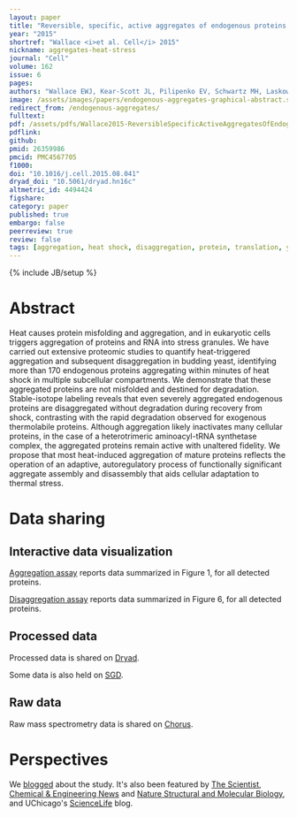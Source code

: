 ```yaml
---
layout: paper
title: "Reversible, specific, active aggregates of endogenous proteins assemble upon heat stress"
year: "2015"
shortref: "Wallace <i>et al. Cell</i> 2015"
nickname: aggregates-heat-stress
journal: "Cell"
volume: 162
issue: 6
pages: 
authors: "Wallace EWJ, Kear-Scott JL, Pilipenko EV, Schwartz MH, Laskowski PR, Rojek AE, Katanski CD, Riback JA, Dion MF, Franks AM, Airoldi EM, Pan T, Budnik BA, Drummond DA"
image: /assets/images/papers/endogenous-aggregates-graphical-abstract.svg
redirect_from: /endogenous-aggregates/
fulltext: 
pdf: /assets/pdfs/Wallace2015-ReversibleSpecificActiveAggregatesOfEndogenousProteinsAssembleUponHeatStress.pdf
pdflink: 
github: 
pmid: 26359986
pmcid: PMC4567705
f1000: 
doi: "10.1016/j.cell.2015.08.041"
dryad_doi: "10.5061/dryad.hn16c"
altmetric_id: 4494424
figshare: 
category: paper
published: true
embargo: false
peerreview: true
review: false
tags: [aggregation, heat shock, disaggregation, protein, translation, yeast]
---
```

{% include JB/setup %}

# Abstract 

Heat causes protein misfolding and aggregation, and in eukaryotic cells triggers aggregation of proteins and RNA into stress granules. We have carried out extensive proteomic studies to quantify heat-triggered aggregation and subsequent disaggregation in budding yeast, identifying more than 170 endogenous proteins aggregating within minutes of heat shock in multiple subcellular compartments.  We demonstrate that these aggregated proteins are not misfolded and destined for degradation.  Stable-isotope labeling reveals that even severely aggregated endogenous proteins are disaggregated without degradation during recovery from shock, contrasting with the rapid degradation observed for exogenous thermolabile proteins. Although aggregation likely inactivates many cellular proteins, in the case of a heterotrimeric aminoacyl-tRNA synthetase complex, the aggregated proteins remain active with unaltered fidelity. We propose that most heat-induced aggregation of mature proteins reflects the operation of an adaptive, autoregulatory process of functionally significant aggregate assembly and disassembly that aids cellular adaptation to thermal stress.

# Data sharing

## Interactive data visualization

[Aggregation assay][1] reports data summarized in Figure 1, for all detected proteins.

[Disaggregation assay][2] reports data summarized in Figure 6, for all detected proteins.

## Processed data

Processed data is shared on [Dryad](http://dx.doi.org/10.5061/dryad.hn16c).

Some data is also held on [SGD](http://www.yeastgenome.org/).

## Raw data

Raw mass spectrometry data is shared on [Chorus](https://chorusproject.org/).

# Perspectives

We [blogged] about the study. It's also been featured by [The Scientist][TheScientist], [Chemical & Engineering News][CandEN] and [Nature Structural and Molecular Biology][NSMB], and UChicago's [ScienceLife] blog.

[1]: /data/heat-aggregation-yeast-visualization
[2]: /data/postheat-disaggregation-yeast-visualization
[blogged]: /blog/about-endogenous-aggregates
[CandEN]: /assets/pdfs/arnaud15-chem-and-eng-news-aggregation-story.pdf
[NSMB]: /assets/pdfs/nsmb-news-and-views-re-wallace-etal-2015.pdf
[ScienceLife]: http://sciencelife.uchospitals.edu/2015/09/10/protein-aggregation-after-heat-shock-is-an-organized-reversible-cellular-response/
[TheScientist]: http://www.the-scientist.com/?articles.view/articleNo/44506/title/Getting-Back-in-Shape/

